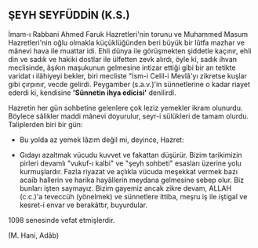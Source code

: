 ## ŞEYH SEYFÜDDİN (K.S.)

İmam-ı Rabbani Ahmed Faruk Hazretleri'nin torunu ve Muhammed Masum Hazretleri'nin oğlu olmakla kü­çüklüğünden beri büyük bir lûtfa mazhar ve mânevi hava ile muattar idi. Ehli dünya ile görüşmekten şid­detle kaçınır, ehli din ve sadık ve hakiki dostlar ile ül­fetten zevk alırdı, öyle ki, sadık ihvan meclisinde, âşıkın maşukunun gelmesine intizar ettiği gibi bir an tetikte varidat ı ilâhiyeyi bekler, biri mecliste "İsm-i Celil-i Mevlâ'yı zikretse kuşlar gibi çırpınır, vecde ge­lirdi. Peygamber (s.a.v.)'in sünnetlerine o kadar riayet ederdi ki, kendisine **'Sünnetin ihya edicisi'** denilirdi.

Hazretin her gün sohbetine gelenlere çok leziz ye­mekler ikram olunurdu. Böylece sâlikler maddi mânevi doyurulur, seyr-i sülükleri de tamam olurdu. Taliplerden biri bir gün:

- Bu yolda az yemek lâzım değil mi, deyince, Hazret:

- Gıdayı azaltmak vücudu kuvvet ve fakattan düşü­rür. Bizim tarikimizin pirleri devamlı "vukuf-ı kalbi" ve "şeyh sohbeti" esasları üzerine yolu kurmuşlardır.
Fazla riyazat ve açlıkla vücuda meşekkat vermek bazı acaib hallerin ve harika hayâllerin meydana gelmesi­ne sebep olur. Biz bunları işten saymayız. Bizim ga­yemiz ancak zikre devam, ALLAH (c.c.)'a teveccüh (yönelmek) ve sünnetlere ittiba, meşru iş ile iştigal ve kesret-i envar ve berakâttır, buyurdular.

1098 senesinde vefat etmişlerdir.

(M. Hani, Adâb)
